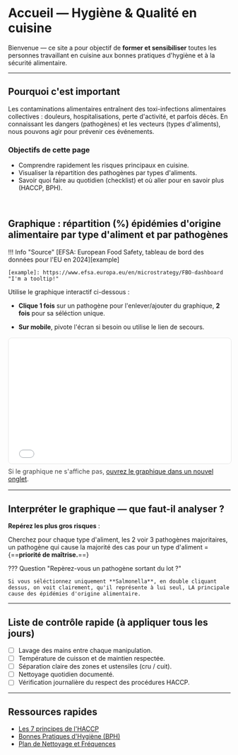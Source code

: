 # Accueil — Hygiène & Qualité en cuisine

Bienvenue — ce site a pour objectif de **former et sensibiliser** toutes les personnes travaillant en cuisine aux bonnes pratiques d'hygiène et à la sécurité alimentaire.

---

## Pourquoi c'est important
Les contaminations alimentaires entraînent des toxi-infections alimentaires collectives : douleurs, hospitalisations, perte d'activité, et parfois décès. En connaissant les dangers (pathogènes) et les vecteurs (types d'aliments), nous pouvons agir pour prévenir ces événements.

### Objectifs de cette page
- Comprendre rapidement les risques principaux en cuisine.  
- Visualiser la répartition des pathogènes par types d'aliments.  
- Savoir quoi faire au quotidien (checklist) et où aller pour en savoir plus (HACCP, BPH).


<br>

## Graphique : répartition (%) épidémies d'origine alimentaire par type d'aliment et par pathogènes 

!!! Info "Source"
    [EFSA: European Food Safety, tableau de bord des données pour l'EU en 2024][example]

    [example]: https://www.efsa.europa.eu/en/microstrategy/FBO-dashboard "I'm a tooltip!"

Utilise le graphique interactif ci-dessous :

- **Clique 1 fois** sur un pathogène pour l'enlever/ajouter du graphique, **2 fois** pour sa séléction unique.

- **Sur mobile**, pivote l'écran si besoin ou utilise le lien de secours.

<div style="max-width:100%;margin:1rem 0;">
  <div style="width:100%;aspect-ratio:16/9;background:#f7f7f7;border:1px solid #e5e5e5;border-radius:8px;overflow:hidden;">
    <iframe
      title="Graphique interactif : répartition des pathogènes par type d'aliment"
      src="assets/diagrm.html"
      style="width:100%;height:100%;border:0;"
      loading="lazy"
      aria-label="Graphique interactif représentant la répartition des pathogènes par type d'aliment. Cliquez sur un pathogène pour voir les détails.">
    </iframe>
  </div>
  <p style="font-size:0.9rem;margin-top:0.5rem;color:#444;">
    Si le graphique ne s'affiche pas, <a href="assets/diagrm.html" target="_blank" rel="noopener">ouvrez le graphique dans un nouvel onglet</a>.
  </p>
</div>

---

## Interpréter le graphique — que faut-il analyser ?

**Repérez les plus gros risques** :

Cherchez pour chaque type d'aliment, les 2 voir 3 pathogènes majoritaires, un pathogène qui cause la majorité des cas pour un type d'aliment = {==**priorité de maîtrise.**==}

??? Question "Repèrez-vous un pathogène sortant du lot ?"

    Si vous séléctionnez uniquement **Salmonella**, en double cliquant dessus, on voit clairement, qu'il représente à lui seul, LA principale cause des épidémies d'origine alimentaire.



---

## Liste de contrôle rapide (à appliquer tous les jours)
- [ ] Lavage des mains entre chaque manipulation.  
- [ ] Température de cuisson et de maintien respectée.  
- [ ] Séparation claire des zones et ustensiles (cru / cuit).  
- [ ] Nettoyage quotidien documenté.  
- [ ] Vérification journalière du respect des procédures HACCP.

---

## Ressources rapides
- [Les 7 principes de l'HACCP](haccp/7-principes.md)  
- [Bonnes Pratiques d'Hygiène (BPH)](bph/index.md)  
- [Plan de Nettoyage et Fréquences](ressources/plan-de-nettoyage.md)
